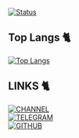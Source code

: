 [![Status](https://github-readme-stats.vercel.app/api?username=kryyyaaaa&count_private=true&show_icons=true)](https://github.com/kryyyaaaa) 

## Top Langs 🐈
[![Top Langs](https://github-readme-stats.vercel.app/api/top-langs/?username=kryyyaaaa&layout=compact&theme=midnight-purple)](https://github.com/kryyyaaaa) 

## LINKS 🐈
[![CHANNEL](https://img.shields.io/telegram/follow/kryyaasoft?label=Twitter&logo=twitter&style=flat)](https://t.me/kryyaasoft)  
[![TELEGRAM](https://img.shields.io/telegram/follow/kryyaa?label=Twitter&logo=twitter&style=flat)](https://t.me/kryyaa)  
[![GITHUB](https://img.shields.io/github/followers/kryyyaaaa?label=GitHub&logo=github&style=flat)](https://github.com/kryyyaaaa)  
